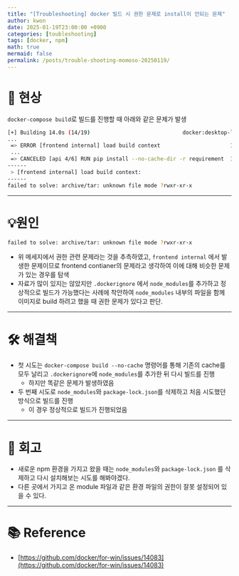 ```yaml
---
title: "[Troubleshooting] docker 빌드 시 권한 문제로 install이 안되는 문제"
author: kwon
date: 2025-01-19T23:00:00 +0900
categories: [toubleshooting]
tags: [docker, npm]
math: true
mermaid: false
permalink: /posts/trouble-shooting-momoso-20250119/
---
```


# 🚫 현상

`docker-compose build`로 빌드를 진행할 때 아래와 같은 문제가 발생

```bash
[+] Building 14.0s (14/19)                             docker:desktop-linux
...
 => ERROR [frontend internal] load build context                      12.7s 
 ...
 => CANCELED [api 4/6] RUN pip install --no-cache-dir -r requirement  12.5s
------
 > [frontend internal] load build context:
------
failed to solve: archive/tar: unknown file mode ?rwxr-xr-x
```
---

# 💡원인

```bash
failed to solve: archive/tar: unknown file mode ?rwxr-xr-x
```

- 위 메세지에서 권한 관련 문제라는 것을 추측하였고, `frontend internal` 에서 발생한 문제이므로 frontend contianer의 문제라고 생각하여 이에 대해 비슷한 문제가 있는 경우를 탐색
- 자료가 많이 있지는 않았지만 `.dockerignore` 에서 `node_modules`를 추가하고 정상적으로 빌드가 가능했다는 사례에 착안하여 `node_modules` 내부의 파일을 함께 이미지로 build 하려고 했을 때 권한 문제가 있다고 판단.
---

# 🛠 해결책

- 첫 시도는 `docker-compose build --no-cache` 명령어를 통해 기존의 cache를 모두 날리고 `.dockerignore`에 `node_modules`를 추가한 뒤 다시 빌드를 진행
    - 하지만 똑같은 문제가 발생하였음
- 두 번째 시도로 `node_modules`와 `package-lock.json`를 삭제하고 처음 시도했던 방식으로 빌드를 진행
    - 이 경우 정상적으로 빌드가 진행되었음
---

# 🤔 회고

- 새로운 npm 환경을 가지고 왔을 때는 `node_modules`와 `package-lock.json` 를 삭제하고 다시 설치해보는 시도를 해봐야겠다.
- 다른 곳에서 가지고 온 module 파일과 같은 환경 파일의 권한이 잘못 설정되어 있을 수 있다.

---
# 📚 Reference

- [https://github.com/docker/for-win/issues/14083](https://github.com/docker/for-win/issues/14083)